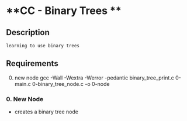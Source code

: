 # **CC - Binary Trees **
 
## **Description**
	learning to use binary trees 

## **Requirements**
  0. new node  gcc -Wall -Wextra -Werror -pedantic binary_tree_print.c 0-main.c 0-binary_tree_node.c -o 0-node


### **0. New Node**

* creates a binary tree node 


